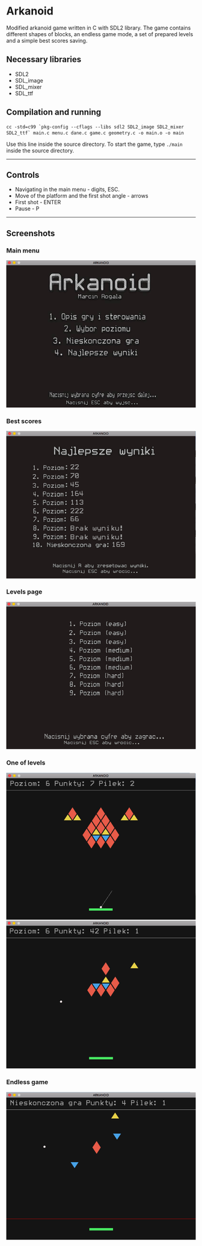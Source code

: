 # Arkanoid

Modified arkanoid game written in C with SDL2 library. The game contains different shapes of blocks, an endless game mode, a set of prepared levels and a simple best scores saving.

## Necessary libraries
+ SDL2
+ SDL_image
+ SDL_mixer
+ SDL_ttf

## Compilation and running
```
cc -std=c99 `pkg-config --cflags --libs sdl2 SDL2_image SDL2_mixer SDL2_ttf` main.c menu.c dane.c game.c geometry.c -o main.o -o main
```

Use this line inside the source directory.
To start the game, type `./main` inside the source directory.

___
## Controls
+ Navigating in the main menu - digits, ESC.
+ Move of the platform and the first shot angle - arrows
+ First shot - ENTER
+ Pause - P
___

## Screenshots

### Main menu
![main_menu](img/readme_img/main_menu.png)
### Best scores
![best_res](img/readme_img/best_res.png)
### Levels page
![lvl_menu](img/readme_img/lvl_menu.png)
### One of levels
![game2](img/readme_img/game2.png)
![game1](img/readme_img/game1.png)
### Endless game
![inf_game](img/readme_img/inf_game.png)


